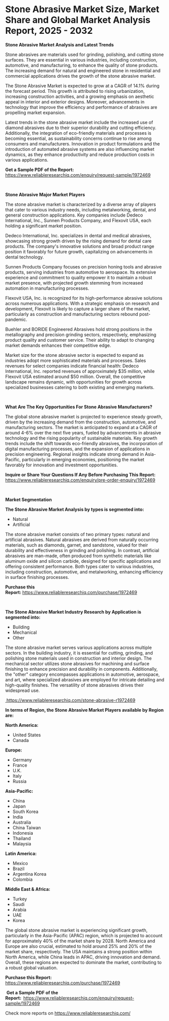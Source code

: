<p><h1>Stone Abrasive Market Size, Market Share and Global Market Analysis Report, 2025 - 2032</h1></p><p><strong>Stone Abrasive Market Analysis and Latest Trends</strong></p>
<p><p>Stone abrasives are materials used for grinding, polishing, and cutting stone surfaces. They are essential in various industries, including construction, automotive, and manufacturing, to enhance the quality of stone products. The increasing demand for natural and engineered stone in residential and commercial applications drives the growth of the stone abrasive market.</p><p>The Stone Abrasive Market is expected to grow at a CAGR of 14.1% during the forecast period. This growth is attributed to rising urbanization, increasing construction activities, and a growing emphasis on aesthetic appeal in interior and exterior designs. Moreover, advancements in technology that improve the efficiency and performance of abrasives are propelling market expansion.</p><p>Latest trends in the stone abrasive market include the increased use of diamond abrasives due to their superior durability and cutting efficiency. Additionally, the integration of eco-friendly materials and processes is becoming essential, as sustainability concerns continue to rise among consumers and manufacturers. Innovation in product formulations and the introduction of automated abrasive systems are also influencing market dynamics, as they enhance productivity and reduce production costs in various applications.</p></p>
<p><strong>Get a Sample PDF of the Report:&nbsp;</strong> <a href="https://www.reliableresearchiq.com/enquiry/request-sample/1972469?utm_campaign=2455&utm_medium=2&utm_source=Github&utm_content=ia&utm_term=01042025&utm_id=stone-abrasive">https://www.reliableresearchiq.com/enquiry/request-sample/1972469</a></p>
<p>&nbsp;</p>
<p><strong>Stone Abrasive Major Market Players</strong></p>
<p><p>The stone abrasive market is characterized by a diverse array of players that cater to various industry needs, including metalworking, dental, and general construction applications. Key companies include Dedeco International, Inc., Sunnen Products Company, and Flexovit USA, each holding a significant market position.</p><p>Dedeco International, Inc. specializes in dental and medical abrasives, showcasing strong growth driven by the rising demand for dental care products. The company's innovative solutions and broad product range position it favorably for future growth, capitalizing on advancements in dental technology.</p><p>Sunnen Products Company focuses on precision honing tools and abrasive products, serving industries from automotive to aerospace. Its extensive experience and commitment to quality empower it to maintain a robust market presence, with projected growth stemming from increased automation in manufacturing processes.</p><p>Flexovit USA, Inc. is recognized for its high-performance abrasive solutions across numerous applications. With a strategic emphasis on research and development, Flexovit is likely to capture a larger share of the market, particularly as construction and manufacturing sectors rebound post-pandemic.</p><p>Buehler and BORIDE Engineered Abrasives hold strong positions in the metallography and precision grinding sectors, respectively, emphasizing product quality and customer service. Their ability to adapt to changing market demands enhances their competitive edge.</p><p>Market size for the stone abrasive sector is expected to expand as industries adopt more sophisticated materials and processes. Sales revenues for select companies indicate financial health: Dedeco International, Inc. reported revenues of approximately $35 million, while Flexovit USA estimated around $50 million. Overall, the competitive landscape remains dynamic, with opportunities for growth across specialized businesses catering to both existing and emerging markets.</p></p>
<p>&nbsp;</p>
<p><strong>What Are The Key Opportunities For Stone Abrasive Manufacturers?</strong></p>
<p><p>The global stone abrasive market is projected to experience steady growth, driven by the increasing demand from the construction, automotive, and manufacturing sectors. The market is anticipated to expand at a CAGR of around 4-6% over the next five years, fueled by advancements in abrasive technology and the rising popularity of sustainable materials. Key growth trends include the shift towards eco-friendly abrasives, the incorporation of digital manufacturing processes, and the expansion of applications in precision engineering. Regional insights indicate strong demand in Asia-Pacific, particularly in emerging economies, positioning the market favorably for innovation and investment opportunities.</p></p>
<p><strong>Inquire or Share Your Questions If Any Before Purchasing This Report:</strong> <a href="https://www.reliableresearchiq.com/enquiry/pre-order-enquiry/1972469?utm_campaign=2455&utm_medium=2&utm_source=Github&utm_content=ia&utm_term=01042025&utm_id=stone-abrasive">https://www.reliableresearchiq.com/enquiry/pre-order-enquiry/1972469</a></p>
<p>&nbsp;</p>
<p><strong>Market Segmentation</strong></p>
<p><strong>The Stone Abrasive Market Analysis by types is segmented into:</strong></p>
<p><ul><li>Natural</li><li>Artificial</li></ul></p>
<p><p>The stone abrasive market consists of two primary types: natural and artificial abrasives. Natural abrasives are derived from naturally occurring materials, such as diamonds, garnet, and sandstone, valued for their durability and effectiveness in grinding and polishing. In contrast, artificial abrasives are man-made, often produced from synthetic materials like aluminum oxide and silicon carbide, designed for specific applications and offering consistent performance. Both types cater to various industries, including construction, automotive, and metalworking, enhancing efficiency in surface finishing processes.</p></p>
<p><strong>Purchase this Report:&nbsp;</strong><a href="https://www.reliableresearchiq.com/purchase/1972469?utm_campaign=2455&utm_medium=2&utm_source=Github&utm_content=ia&utm_term=01042025&utm_id=stone-abrasive">https://www.reliableresearchiq.com/purchase/1972469</a></p>
<p>&nbsp;</p>
<p><strong>The Stone Abrasive Market Industry Research by Application is segmented into:</strong></p>
<p><ul><li>Building</li><li>Mechanical</li><li>Other</li></ul></p>
<p><p>The stone abrasive market serves various applications across multiple sectors. In the building industry, it is essential for cutting, grinding, and polishing stone materials used in construction and interior design. The mechanical sector utilizes stone abrasives for machining and surface finishing to enhance precision and durability in components. Additionally, the "other" category encompasses applications in automotive, aerospace, and art, where specialized abrasives are employed for intricate detailing and high-quality finishes. The versatility of stone abrasives drives their widespread use.</p></p>
<p><a href="https://www.reliableresearchiq.com/stone-abrasive-r1972469?utm_campaign=2455&utm_medium=2&utm_source=Github&utm_content=ia&utm_term=01042025&utm_id=stone-abrasive">&nbsp;https://www.reliableresearchiq.com/stone-abrasive-r1972469</a></p>
<p><strong>In terms of Region, the Stone Abrasive Market Players available by Region are:</strong></p>
<p>
    <p> <strong> North America: </strong>
        <ul>
            <li>United States</li>
            <li>Canada</li>
        </ul>
        </p> 
    <p> <strong> Europe: </strong>
        <ul>
            <li>Germany</li>
            <li>France</li>
            <li>U.K.</li>
            <li>Italy</li>
            <li>Russia</li>
        </ul>
        </p> 
    <p> <strong> Asia-Pacific: </strong>
        <ul>
            <li>China</li>
            <li>Japan</li>
            <li>South Korea</li>
            <li>India</li>
            <li>Australia</li>
            <li>China Taiwan</li>
            <li>Indonesia</li>
            <li>Thailand</li>
            <li>Malaysia</li>
        </ul>
        </p> 
    <p> <strong> Latin America: </strong>
        <ul>
            <li>Mexico</li>
            <li>Brazil</li>
            <li>Argentina Korea</li>
            <li>Colombia</li>
        </ul>
        </p> 
    <p> <strong> Middle East & Africa: </strong>
        <ul>
            <li>Turkey</li>
            <li>Saudi</li>
            <li>Arabia</li>
            <li>UAE</li>
            <li>Korea</li>
        </ul>
    </p>
    </p>
<p><p>The global stone abrasive market is experiencing significant growth, particularly in the Asia-Pacific (APAC) region, which is projected to account for approximately 40% of the market share by 2028. North America and Europe are also crucial, estimated to hold around 25% and 20% of the market share, respectively. The USA maintains a strong position within North America, while China leads in APAC, driving innovation and demand. Overall, these regions are expected to dominate the market, contributing to a robust global valuation.</p></p>
<p><strong>Purchase this Report: </strong><a href="https://www.reliableresearchiq.com/purchase/1972469?utm_campaign=2455&utm_medium=2&utm_source=Github&utm_content=ia&utm_term=01042025&utm_id=stone-abrasive">https://www.reliableresearchiq.com/purchase/1972469</a></p>
<p>&nbsp;<strong>Get a Sample PDF of the Report:&nbsp;&nbsp;</strong><a href="https://www.reliableresearchiq.com/enquiry/request-sample/1972469?utm_campaign=2455&utm_medium=2&utm_source=Github&utm_content=ia&utm_term=01042025&utm_id=stone-abrasive">https://www.reliableresearchiq.com/enquiry/request-sample/1972469</a></p>
<p><strong></strong></p>
<p>Check more reports on <a href="https://www.reliableresearchiq.com/?utm_campaign=2455&utm_medium=2&utm_source=Github&utm_content=ia&utm_term=01042025&utm_id=stone-abrasive">https://www.reliableresearchiq.com/</a></p>